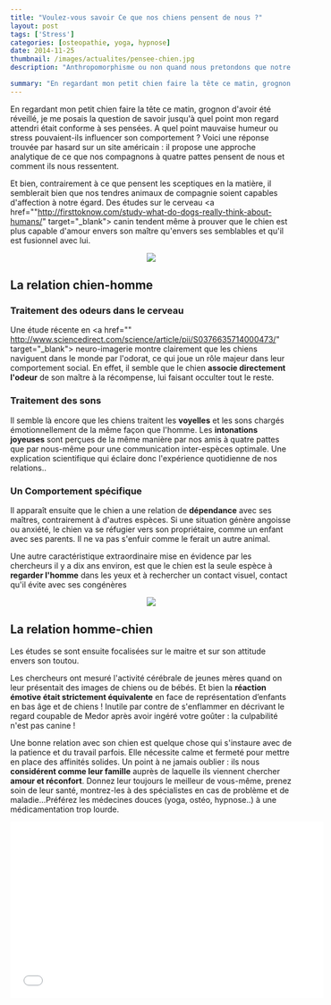 ```yaml
---
title: "Voulez-vous savoir Ce que nos chiens pensent de nous ?"
layout: post
tags: ['Stress']
categories: [osteopathie, yoga, hypnose]
date: 2014-11-25
thumbnail: /images/actualites/pensee-chien.jpg
description: "Anthropomorphisme ou non quand nous pretondons que notre chien sourit ? Voulez vous vraiment savoir ce que nos compagnons ont ans la tete ?"

summary: "En regardant mon petit chien faire la tête ce matin, grognon d'avoir été réveillé, je me posais la question de savoir jusqu'à quel point mon regard attendri était conforme à ses pensées. A quel point mauvaise humeur ou stress pouvaient-ils influencer son comportement ? Voici une réponse trouvée par hasard sur un site américain : il propose une approche analytique de ce que nos compagnons à quatre pattes pensent de nous et comment ils nous ressentent. "
---
```

En regardant mon petit chien faire la tête ce matin, grognon d'avoir été réveillé, je me posais la question de savoir jusqu'à quel point mon regard attendri était conforme à ses pensées. A quel point mauvaise humeur ou stress pouvaient-ils influencer son comportement ? Voici une réponse trouvée par hasard sur un site américain : il propose une approche analytique de ce que nos compagnons à quatre pattes pensent de nous et comment ils nous ressentent.

Et bien, contrairement à ce que pensent les sceptiques en la matière, il semblerait bien que nos tendres animaux de compagnie soient capables d'affection à notre égard. Des études sur le cerveau <a href=""http://firsttoknow.com/study-what-do-dogs-really-think-about-humans/" target="_blank"> canin </a> tendent même à prouver que le chien est plus capable d'amour envers son maître qu'envers ses semblables et qu'il est fusionnel avec lui.

<p align="center"><img src= "/images/actualites/pensee-chien.jpg"></p>

## La relation chien-homme ##
### Traitement des odeurs dans le cerveau ###
Une étude récente en <a href="" http://www.sciencedirect.com/science/article/pii/S0376635714000473/" target="_blank"> neuro-imagerie </a> montre clairement que les chiens naviguent dans le monde par l'odorat, ce qui joue un rôle majeur dans leur comportement social. En effet, il semble que le chien **associe directement l'odeur** de son maître à la récompense, lui faisant occulter tout le reste.

### Traitement des sons ###
Il semble là encore que les chiens traitent les **voyelles** et les sons chargés émotionnellement de la même façon que l'homme. Les **intonations joyeuses** sont perçues de la même manière par nos amis à quatre pattes que par nous-même pour une communication inter-espèces optimale. Une explication scientifique qui éclaire donc l'expérience quotidienne de nos relations..

### Un Comportement spécifique ###
Il apparaît ensuite que le chien a une relation de **dépendance** avec ses maîtres, contrairement à d'autres espèces. Si une situation génère angoisse ou anxiété, le chien va se réfugier vers son propriétaire, comme un enfant avec ses parents. Il ne va pas s'enfuir comme le ferait un autre animal.

Une autre caractéristique extraordinaire mise en évidence par les chercheurs il y a dix ans environ, est que le chien est la seule espèce à **regarder l'homme** dans les yeux et à rechercher un contact visuel, contact qu'il évite avec ses congénères
<p align="center"><img src= "/images/actualites/man-and-dog.jpg"></p>

## La relation homme-chien ##

Les études se sont ensuite focalisées sur le maitre et sur son attitude envers son toutou.

Les chercheurs ont mesuré l'activité cérébrale de jeunes mères quand on leur présentait des images de chiens ou de bébés. Et bien la **réaction émotive était strictement équivalente** en face de représentation d’enfants en bas âge et de chiens !
Inutile par contre de s'enflammer en décrivant le regard coupable de Medor après avoir ingéré votre goûter : la culpabilité n'est pas canine !

Une bonne relation avec son chien est quelque chose qui s'instaure avec de la patience et du travail parfois. Elle nécessite calme et fermeté pour mettre en place des affinités solides. Un point à ne jamais oublier : ils nous **considérent comme leur famille** auprès de laquelle ils viennent chercher **amour et réconfort**.
Donnez leur toujours le meilleur de vous-même, prenez soin de leur santé, montrez-les à des spécialistes en cas de problème et de maladie...Préférez les médecines douces (yoga, ostéo, hypnose..) à une médicamentation trop lourde.




<p align="center"><iframe width="560" height="315" src="//www.youtube.com/embed/UsJf9NwTFhw" frameborder="0" allowfullscreen></iframe>